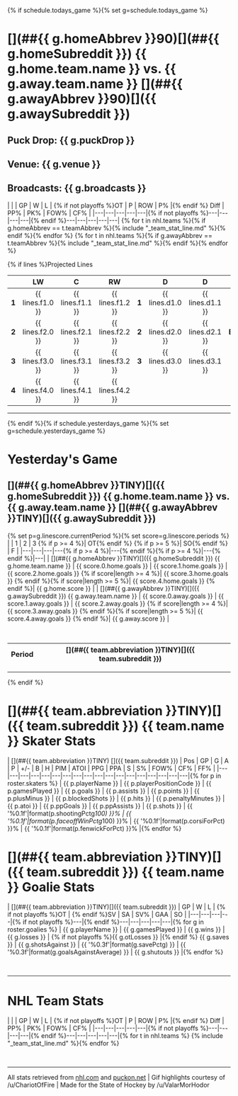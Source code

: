 {% if schedule.todays_game %}{% set g=schedule.todays_game %}
# [](##{{ g.homeAbbrev }}90)[](##{{ g.homeSubreddit }}) {{ g.home.team.name }} vs. {{ g.away.team.name }} [](##{{ g.awayAbbrev }}90)[]({{ g.awaySubreddit }})

## **Puck Drop**: {{ g.puckDrop }}
## **Venue**: {{ g.venue }}
## **Broadcasts**: {{ g.broadcasts }}


| [](##NHLTINY) | | GP | W | L | {% if not playoffs %}OT | P | ROW | P% |{% endif %} Diff | PP% | PK% | FOW% | CF% |
|---|---|---|---|---|{% if not playoffs %}---|---|---|---|{% endif %}---|---|---|---|---|
{% for t in nhl.teams %}{% if g.homeAbbrev == t.teamAbbrev %}{% include "_team_stat_line.md" %}{% endif %}{% endfor %}
{% for t in nhl.teams %}{% if g.awayAbbrev == t.teamAbbrev %}{% include "_team_stat_line.md" %}{% endif %}{% endfor %}

{% if lines %}Projected Lines

| [](##MINTINY) | LW | C | RW | [](##MINTINY) | D | D | [](##MINTINY) | Goalie |
|:---:|:---:|:---:|:---:|:---:|:---:|:---:|:---:|:---:|
| **1** | {{ lines.f1.0 }} | {{ lines.f1.1 }} | {{ lines.f1.2 }}  | **1** | {{ lines.d1.0 }} | {{ lines.d1.1 }} | **Start** | {{ lines.g1.0 }} |
| **2** | {{ lines.f2.0 }} | {{ lines.f2.1 }} | {{ lines.f2.2 }}  | **2** | {{ lines.d2.0 }} | {{ lines.d2.1 }} | **Backup** | {{ lines.g1.1 }} |
| **3** | {{ lines.f3.0 }} | {{ lines.f3.1 }} | {{ lines.f3.2 }}  | **3** | {{ lines.d3.0 }} | {{ lines.d3.1 }} | | |
| **4** | {{ lines.f4.0 }} | {{ lines.f4.1 }} | {{ lines.f4.2 }}  | | | |  | |{% endif %}

-----
{% endif %}{% if schedule.yesterdays_game %}{% set g=schedule.yesterdays_game %}
# Yesterday's Game

## [](##{{ g.homeAbbrev }}TINY)[]({{ g.homeSubreddit }}) {{ g.home.team.name }} vs. {{ g.away.team.name }} [](##{{ g.awayAbbrev }}TINY)[]({{ g.awaySubreddit }})

{% set p=g.linescore.currentPeriod %}{% set score=g.linescore.periods %}
| [](##NHLTINY) | 1 | 2 | 3 {% if p >= 4 %}| OT{% endif %} {% if p >= 5 %}| SO{% endif %} | F |
|---|---|---|---{% if p >= 4 %}|---{% endif %}{% if p >= 4 %}|---{% endif %}|---|
| [](##{{ g.homeAbbrev }}TINY)[]({{ g.homeSubreddit }}) {{ g.home.team.name }} |  {{ score.0.home.goals }} |  {{ score.1.home.goals }} |  {{ score.2.home.goals }} {% if score|length >= 4 %}| {{ score.3.home.goals }} {% endif %}{% if score|length >= 5 %}|  {{ score.4.home.goals }} {% endif %}| {{ g.home.score }} |
| [](##{{ g.awayAbbrev }}TINY)[]({{ g.awaySubreddit }}) {{ g.away.team.name }} |  {{ score.0.away.goals }} |  {{ score.1.away.goals }} |  {{ score.2.away.goals }} {% if score|length >= 4 %}| {{ score.3.away.goals }} {% endif %}{% if score|length >= 5 %}|  {{ score.4.away.goals }} {% endif %}| {{ g.away.score }} |

&nbsp;

| Period | [](##{{ team.abbreviation }}TINY)[]({{ team.subreddit }}) | |
|---|---|---|

-----
{% endif %}

# [](##{{ team.abbreviation }}TINY)[]({{ team.subreddit }}) {{ team.name }} Skater Stats

| [](##{{ team.abbreviation }}TINY) []({{ team.subreddit }}) | Pos | GP | G | A | P | +/- | B | H | PIM | ATOI | PPG | PPA | S | S% | FOW% | CF% | FF% |
|---|---|---|---|---|---|---|---|---|---|---|---|---|---|---|---|---|---|{% for p in roster.skaters %}
| {{ p.playerName }} | {{ p.playerPositionCode }} | {{ p.gamesPlayed }} | {{ p.goals }} | {{ p.assists }} | {{ p.points }} | {{ p.plusMinus }} | {{ p.blockedShots }} | {{ p.hits }} | {{ p.penaltyMinutes }} | {{ p.atoi }} | {{ p.ppGoals }} | {{ p.ppAssists }} | {{ p.shots }} | {{ '%0.1f'|format(p.shootingPctg*100) }}% | {{ '%0.1f'|format(p.faceoffWinPctg*100) }}% | {{ '%0.1f'|format(p.corsiForPct) }}% | {{ '%0.1f'|format(p.fenwickForPct) }}% |{% endfor %}


# [](##{{ team.abbreviation }}TINY)[]({{ team.subreddit }}) {{ team.name }} Goalie Stats

| [](##{{ team.abbreviation }}TINY)[]({{ team.subreddit }}) | GP | W | L | {% if not playoffs %}OT | {% endif %}SV | SA | SV% | GAA | SO |
|---|---|---|---|{% if not playoffs %}---|{% endif %}---|---|---|---|---|{% for g in roster.goalies %}
| {{ g.playerName }} | {{ g.gamesPlayed }} | {{ g.wins }} | {{ g.losses }} | {% if not playoffs %}{{ g.otLosses }} |{% endif %} {{ g.saves }} | {{ g.shotsAgainst }} | {{ '%0.3f'|format(g.savePctg) }} | {{ '%0.3f'|format(g.goalsAgainstAverage) }} | {{ g.shutouts }} |{% endfor %}

&nbsp;

-----


# [](##NHLTINY) NHL Team Stats

| [](##NHLTINY) | | GP | W | L | {% if not playoffs %}OT | P | ROW | P% |{% endif %} Diff | PP% | PK% | FOW% | CF% |
|---|---|---|---|---|{% if not playoffs %}---|---|---|---|{% endif %}---|---|---|---|---|{% for t in nhl.teams %}
{% include "_team_stat_line.md" %}{% endfor %}

&nbsp;

-----

All stats retrieved from [nhl.com](https://www.nhl.com.stats) and [puckon.net](http://puckon.net)  | Gif highlights courtesy of /u/ChariotOfFire | Made for the State of Hockey by /u/ValarMorHodor
